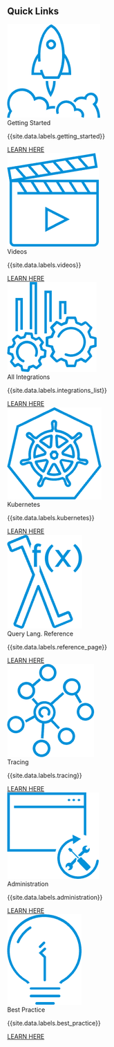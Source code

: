 <div class="quick-links-container">
    <div class="row section-header">
        <h2>Quick Links</h2>
    </div>
    <div class="row">
        <div class="col-md-3 col-sm-6 quick-links-panel-wrapper">
            <div class="panel panel-default quick-links-panel-container">
                <div class="panel-body quick-links-panel">
                    <img src="/images/Launch.png" alt="icon"/>
                    <div class="quick-links-panel-title">Getting Started</div>
                    <p>{{site.data.labels.getting_started}}</p>
                </div>
                <div class="panel-footer quick-links-panel-footer">
                    <a href="label_getting%20started.html">LEARN HERE</a>
                </div>
            </div>
        </div>
        <div class="col-md-3 col-sm-6 quick-links-panel-wrapper">
            <div class="panel panel-default quick-links-panel-container">
                <div class="panel-body quick-links-panel">
                    <img src="/images/videos.png" alt="icon"/>
                    <div class="quick-links-panel-title">Videos</div>
                    <p>{{site.data.labels.videos}}</p>
                </div>
                <div class="panel-footer quick-links-panel-footer">
                    <a href="videos.html">LEARN HERE</a>
                </div>
            </div>
        </div>
        <div class="col-md-3 col-sm-6 quick-links-panel-wrapper">
            <div class="panel panel-default quick-links-panel-container">
                <div class="panel-body quick-links-panel">
                    <img src="/images/all_integrations.png" alt="icon"/>
                    <div class="quick-links-panel-title">All Integrations</div>
                    <p>{{site.data.labels.integrations_list}}</p>
                </div>
                <div class="panel-footer quick-links-panel-footer">
                    <a href="label_integrations%20list.html">LEARN HERE</a>
                </div>
            </div>
        </div>
        <div class="col-md-3 col-sm-6 quick-links-panel-wrapper">
            <div class="panel panel-default quick-links-panel-container">
                <div class="panel-body quick-links-panel">
                    <img src="/images/tanzu_k8s_nofill.png" alt="icon"/>
                    <div class="quick-links-panel-title">Kubernetes</div>
                    <p>{{site.data.labels.kubernetes}}</p>
                </div>
                <div class="panel-footer quick-links-panel-footer">
                    <a href="label_kubernetes.html">LEARN HERE</a>
                </div>
            </div>
        </div>
    </div>
    <div class="row">
        <div class="col-md-3 col-sm-6 quick-links-panel-wrapper">
            <div class="panel panel-default quick-links-panel-container">
                <div class="panel-body quick-links-panel">
                    <img src="/images/query.png" alt="icon"/>
                    <div class="quick-links-panel-title">Query Lang. Reference</div>
                    <p>{{site.data.labels.reference_page}}</p>
                </div>
                <div class="panel-footer quick-links-panel-footer">
                    <a href="label_reference%20page.html">LEARN HERE</a>
                </div>
            </div>
        </div>
        <div class="col-md-3 col-sm-6 quick-links-panel-wrapper">
            <div class="panel panel-default quick-links-panel-container">
                <div class="panel-body quick-links-panel">
                    <img src="/images/tracing.png" alt="icon"/>
                    <div class="quick-links-panel-title">Tracing</div>
                    <p>{{site.data.labels.tracing}}</p>
                </div>
                <div class="panel-footer quick-links-panel-footer">
                    <a href="label_tracing.html">LEARN HERE</a>
                </div>
            </div>
        </div>
        <div class="col-md-3 col-sm-6 quick-links-panel-wrapper">
            <div class="panel panel-default quick-links-panel-container">
                <div class="panel-body quick-links-panel">
                    <img src="/images/administration.png" alt="icon"/>
                    <div class="quick-links-panel-title">Administration</div>
                    <p>{{site.data.labels.administration}}</p>
                </div>
                <div class="panel-footer quick-links-panel-footer">
                    <a href="label_administration.html">LEARN HERE</a>
                </div>
            </div>
        </div>
        <div class="col-md-3 col-sm-6 quick-links-panel-wrapper">
            <div class="panel panel-default quick-links-panel-container">
                <div class="panel-body quick-links-panel">
                    <img src="/images/best_practices.png" alt="icon"/>
                    <div class="quick-links-panel-title">Best Practice</div>
                    <p>{{site.data.labels.best_practice}}</p>
                </div>
                <div class="panel-footer quick-links-panel-footer">
                    <a href="label_best%20practice.html">LEARN HERE</a>
                </div>
            </div>
        </div>
    </div>
</div>
